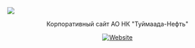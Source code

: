 <img align="center" src="https://user-images.githubusercontent.com/47634965/67492250-172d4d80-f6b1-11e9-9db2-d65089bb8893.png">
<p align="center">Корпоративный сайт АО НК "Туймаада-Нефть"</p>
<p align="center"><a align="center" href="http://t-neft.ru"><img alt="Website" src="https://img.shields.io/website?up_message=t-neft.ru&url=http%3A%2F%2Ft-neft.ru"></a></p>
